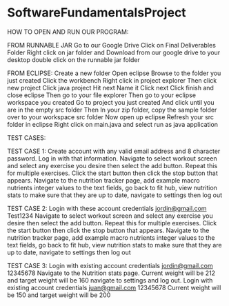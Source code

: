 # SoftwareFundamentalsProject

HOW TO OPEN AND RUN OUR PROGRAM:



FROM RUNNABLE JAR
Go to our Google Drive
Click on Final Deliverables Folder
Right click on jar folder and Download from our google drive to your desktop
double click on the runnable jar folder



FROM ECLIPSE:
Create a new folder 
Open eclipse
Browse to the folder you just created 
Click the workbench 
Right click in project explorer 
Then click new project
Click java project
Hit next
Name it
Click next
Click finish and close eclipse 
Then go to your file explorer
Then go to your eclipse workspace you created
Go to project you just created
And click until you are in the empty src folder 
Then In your zip folder, copy the sample folder over to your workspace src folder 
Now open up eclipse 
Refresh your src folder in eclipse
Right click on main.java and select run as java application 

TEST CASES:

TEST CASE 1: 
Create account with any valid email address and 8 character password.
Log in with that information.
Navigate to select workout screen and select any exercise you desire then select the add button.
Repeat this for multiple exercises.
Click the start button then click the stop button that appears.
Navigate to the nutrition tracker page, add example macro nutrients integer values to the text fields, go back to fit hub, view nutrition stats to make sure that they are up to date, navigate to settings then log out 

TEST CASE 2:
Login with these account credentials 
jordin@gmail.com
Test1234
Navigate to select workout screen and select any exercise you desire then select the add button.
Repeat this for multiple exercises. Click the start button then click the stop button that appears.
Navigate to the nutrition tracker page, add example macro nutrients integer values to the text fields, go back to fit hub, view nutrition stats to make sure that they are up to date, navigate to settings then log out

TEST CASE 3:
Login with existing account credentials
jordin@gmail.com
12345678
Navigate to the Nutrition stats page. Current weight will be 212 and target weight will be 160 navigate to settings and log out.
Login with existing account credentials
juan@gmail.com
12345678
Current weight will be 150 and target weight will be 200


